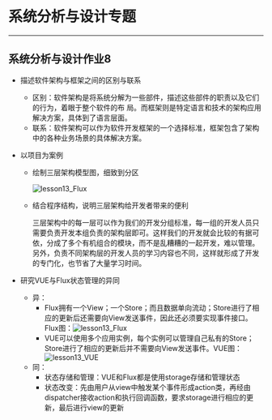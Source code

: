 # 系统分析与设计专题

---



## 系统分析与设计作业8



* 描述软件架构与框架之间的区别与联系

  * 区别：软件架构是将系统分解为一些部件，描述这些部件的职责以及它们的行为，着眼于整个软件的布		局。而框架则是特定语言和技术的架构应用解决方案，具体到了语言层面。
  * 联系：软件架构可以作为软件开发框架的一个选择标准，框架包含了架构中的各种业务场景的具体解决方案。

  

* 以项目为案例

  * 绘制三层架构模型图，细致到分区

    ![lesson13_Flux](https://starthemoon.github.io/images/lesson13_MVCstructure.PNG)

  * 结合程序结构，说明三层架构给开发者带来的便利

    三层架构中的每一层可以作为我们的开发分组标准，每一组的开发人员只需要负责开发本组负责的架构层即可。这样我们的开发就会比较的有据可依，分成了多个有机组合的模块，而不是乱糟糟的一起开发，难以管理。另外，负责不同架构层的开发人员的学习内容也不同，这样就形成了开发的专门化，也节省了大量学习时间。

    

* 研究VUE与Flux状态管理的异同

  * 异：
    * Flux拥有一个View；一个Store；而且数据单向流动；Store进行了相应的更新后还需要向View发送事件，因此还必须要实现事件接口。Flux图：![lesson13_Flux](https://starthemoon.github.io/images/lesson13_Flux.PNG)
    * VUE可以使用多个应用实例，每个实例可以管理自己私有的Store；Store进行了相应的更新后并不需要向View发送事件。VUE图：![lesson13_VUE](https://starthemoon.github.io/images/lesson13_VUE.PNG)
  * 同：
    * 状态存储和管理：VUE和Flux都是使用storage存储和管理状态
    * 状态改变：先由用户从view中触发某个事件形成action类，再经由dispatcher接收action和执行回调函数，要求storage进行相应的更新，最后进行view的更新